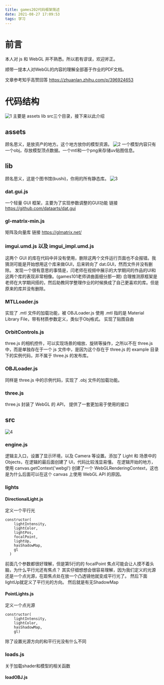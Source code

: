 ```yaml
---
title: games202代码框架简述
date: 2021-08-27 17:09:53
tags: 学习
---
```



# 前言
本人对 js 和 WebGL 并不熟悉。所以若有谬误，欢迎斧正。

顺带一提本人对WebGL的内容的理解全部基于作业的PDF文档。

文章参考知乎高赞回答 https://zhuanlan.zhihu.com/p/396924653

# 代码结构

![1](/images/games202/games202_1.png)
主要是 assets lib src三个目录，接下来以此介绍

## assets

顾名思义，是放资产的地方。这个地方放你的模型资源。
![2](/images/games202/games202_2.png)
一个模型内容只有一个obj，存放模型顶点数据。一个mtl和一个png来存储uv贴图信息。

## lib

顾名思义，这是个图书馆(bushi)，你用的所有静态库。
![3](/images/games202/games202_3.png)

### dat.gui.js
一个轻量 GUI 框架，主要为了实现参数调整的GUI功能
链接 https://github.com/dataarts/dat.gui

### gl-matrix-min.js

矩阵及向量库
链接 https://glmatrix.net/

### imgui.umd.js 以及 imgui_impl.umd.js

这两个 GUI 的库在代码中并没有使用，删除这两个文件运行页面也不会报错。我猜测可能是开始想用这个库来做GUI，后来转向了 dat.GUI，然而文件并没有删除。
发现一个很有意思的事情是，闫老师在视频中展示的大学期间的作品的UI和这两个库的表现非常相像。(games101老师讲曲面细分那一期)
合理推测原框架是老师在大学期间搭的，然后助教同学整理作业的时候换成了自己更喜欢的库。但是原来的库并没有删除。

### MTLLoader.js

实现了 .mtl 文件的加载功能，被 OBJLoader.js 使用
.mtl 指的是 Material Library File，带有材质参数定义，类似于Obj格式。
实现了贴图自由


### OrbitControls.js

three.js 的相机控件，可以实现场景的缩放、旋转等操作，之所以不在 three.js 中，而是单独存在于一个 js 文件中，是因为这个存在于 three.js 的 example 目录下的实例代码，并不属于 three.js 的发布库。

### OBJLoader.js

同样是 three.js 中的示例代码，实现了 .obj 文件的加载功能。

### three.js

three.js 封装了 WebGL 的 API， 提供了一套更加易于使用的接口

## src

![4](/images/games202/games202_4.jpg)

### engine.js

逻辑主入口，设置了显示环境，以及 Camera 等设置。添加了 Light 和 场景中的 Objects，在逻辑的最后面创建了 UI，代码比较浅显易懂。
在逻辑开始的地方，使用 canvas.getContext('webgl') 创建了一个 WebGLRenderingContext，这也是为什么后面可以在这个 canvas 上使用 WebGL API 的原因。

### lights

#### DirectionalLight.js

定义一个平行光

``` js{.line-numbers}
constructor(
    lightIntensity,
    lightColor,
    lightPos,
    focalPoint,
    lightUp,
    hasShadowMap,
    gl
  )

```

前面几个参数都很好理解，但是第5行的的 focalPoint 焦点可能会让人摸不着头脑，为什么平行光还有焦点？
其实仔细想想会很容易理解，因为我们定义的光源还是一个点光源，在距焦点处在放一个凸透镜他就变成平行光了。
然后下面lightUp就定义了平行光的方向。
然后就是有无ShadowMap


#### PointLights.js

定义一个点光源
``` js{.line-numbers}
constructor(
    lightIntensity, 
    lightColor,
    hasShadowMap, 
    gl)

```
除了设置光源方向的和平行光没有什么不同

### loads.js

关于加载shader和模型的相关函数

#### loadOBJ.js
